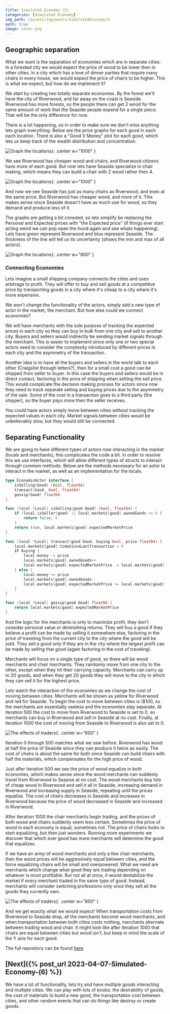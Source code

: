 ```yaml
---
title: Simulated Economy (5)
categories: [Simulated Economy]
img_path: /assets/img/posts/SimulatedEconomy/5
math: true
image: cover.png
---
```


## Geographic separation
What we want is the separation of economies which are in separate cities. In a forested city we would expect the price of wood to be lower then in other cities. In a city which has a love of dinner parties that require many chairs in every house, we would expect the price of chairs to be higher. This is what we expect, but how do we implement it?

We start by creating two totally separate economies. By the forest we'll have the city of Riverwood, and far away on the coast is Seaside. Riverwood has more forests, so the people there can get 2 wood for the same amount of work that the Seaside people expend for a single piece. That will be the only difference for now.

There is a lot happening, so in order to make sure we don't miss anything lets graph everything. Below are the price graphs for each good in each each location. There is also a "Good V Money" plot for each good, which lets us keep track of the wealth distribution and concentration.

![Graph the locations](large.gif){: .center w="1000" }

We see Riverwood has cheaper wood and chairs, and Riverwood citizens have more of each good. But now lets have Seaside specialize in chair making, which means they can build a chair with 2 wood rather then 4.

![Graph the locations](large2.gif){: .center w="1000" }

And now we see Seaside has just as many chairs as Riverwood, and even at the same price. But Riverwood has cheaper wood, and more of it. This makes sense since Seaside doesn't have as much use for wood, so they demand and produce less of it.

The graphs are getting a bit crowded, so lets simplify be replacing the Personal and Expected prices with "the Expected price" (if things ever start acting weird we can pop open the hood again and see whats happening). Lets have green represent Riverwood and blue represent Seaside. The thickness of the line will tell us its uncertainty (shows the min and max of all actors).

![Graph the locations](small.gif){: .center w="800" }

### Connecting Economies
Lets imagine a small shipping company connects the cities and uses arbitrage to profit. They will offer to buy and sell goods at a competitive price by transporting goods in a city where it's cheap to a city where it's more expensive.

We won't change the functionality of the actors, simply add a new type of actor in the market, the merchant. But how else could we connect economies?

We will have merchants with the sole purpose of tracking the expected prices in each city so they can buy in bulk from one city and sell to another city. Buyers and sellers would indirectly be sending market signals through the merchant. This is easier to implement since only one or two special actors need to consider the complexity introduced by different prices in each city and the asymmetry of the transaction. 

Another idea is to have all the buyers and sellers in the world talk to each other (Craigslist through letters?), then for a small cost a good can be shipped from seller to buyer. In this case the buyers and sellers would be in direct contact, factoring in the price of shipping when setting the sell price. This would complicate the decision making process for actors since now they need to track separate selling and buying prices due to the asymmetry of the sale. Some of the cost in a transaction goes to a third party (the shipper), so the buyer pays more then the seller receives.

You could have actors simply move between cities without tracking the expected values in each city. Market signals between cities would be unbelievably slow, but they would still be connected.

## Separating Functionality
We are going to have different types of actors now interacting in the market (locals and merchants), this complicates the code a bit. In order to resolve this we use interfaces, which will allow different types of structs to interact through common methods. Below are the methods necessary for an actor to interact in the market, as well as an implementation for the locals.

```go
type EconomicActor interface {
	isSelling(Good) (bool, float64)
	transact(Good, bool, float64)
	gossip(Good) float64
}

func (local *Local) isSelling(good Good) (bool, float64) {
	if !local.isSeller(good) || local.markets[good].ownedGoods <= 0 {
		return false, 0
	}
	return true, local.markets[good].expectedMarketPrice
}

func (local *Local) transact(good Good, buying bool, price float64) {
	local.markets[good].timeSinceLastTransaction = 0
	if buying {
		local.money -= price
		local.markets[good].ownedGoods++
		local.markets[good].expectedMarketPrice -= local.markets[good].beliefVolatility
	} else {
		local.money += price
		local.markets[good].ownedGoods--
		local.markets[good].expectedMarketPrice += local.markets[good].beliefVolatility
	}
}

func (local *Local) gossip(good Good) float64 {
	return local.markets[good].expectedMarketPrice
}
```

And the logic for the merchants is only to maximize profit, they don't consider personal value or diminishing returns. They will buy a good if they believe a profit can be made by selling it somewhere else, factoring in the price of traveling from the current city to the city where the good will be sold. They sell a good only if they are in the city where the largest profit can be made by selling that good (again factoring in the cost of traveling).

Merchants will focus on a single type of good, so there will be wood merchants and chair merchants. They randomly move from one city to the other, except when they hit their carrying capacity. Merchants can carry up to 20 goods, and when they get 20 goods they will move to the city in which they can sell it for the highest price.

Lets watch the interaction of the economies as we change the cost of moving between cities. Merchants will be shown as yellow for Riverwood and red for Seaside. To begin the cost to move between cities is \\$100, so the merchants are essentially useless and the economies stay separate. At iteration 500 the cost to move from Riverwood to Seaside is set to 0, so merchants can buy in Riverwood and sell in Seaside at no cost. Finally, at iteration 1000 the cost of moving from Seaside to Riverwood is also set to 0.

![The effects of traders](with_traders.gif){: .center w="800" }

Iteration 0 through 500 matches what we saw before. Riverwood has wood at half the price of Seaside since they can produce it twice as easily. The cost of chairs is about the same for both since Seaside can build chairs with half the materials, which compensates for the high price of wood.

Just after iteration 500 we see the price of wood equalize in both economies, which makes sense since the wood merchants can suddenly travel from Riverwood to Seasise at no cost. The wood merchants buy lots of cheap wood in Riverwood and sell it all in Seaside, increasing demand in Riverwood and increasing supply in Seaside, repeating until the prices equalize. The cost of chairs decreases in Seaside and increases in Riverwood because the price of wood decreased in Seaside and increased in Riverwood. 

After iteration 1000 the chair merchants begin trading, and the prices of both wood and chairs suddenly seem less certain. Sometimes the price of wood in each economy is equal, sometimes not. The price of chairs looks to start equalizing, but then just wonders. Running more experiments we discover that which ever good has more merchants will determine the good that equalizes.

If we have an army of wood merchants and only a few chair merchants, then the wood prices will be aggressively equal between cities, and the force equalizing chairs will be small and overpowered. What we need are merchants which change what good they are trading depending on whatever is most profitable. But not all at once, it would destabilize the market if every merchant traded in the same type of good. Instead, merchants will consider switching professions only once they sell all the goods they currently own.

![The effects of traders](with_traders2.gif){: .center w="800" }

And we get exactly what we would expect! When transportation costs from Riverwood to Seaside drop, all the merchants become wood merchants, and when transportation between both cities costs nothing, merchants alternate between trading wood and chair. It might look like after iteration 1000 that chairs are equal between cities but wood isn't, but keep in mind the scale of the Y axis for each good.

The full repository can be found [here](https://github.com/JasonFantl/Simulated-Economy-Tutorial/tree/master/5).

## [Next]({% post_url 2023-04-07-Simulated-Economy-(6) %})
We have a lot of functionality, lets try and have multiple goods interacting and multiple cities. We can play with lots of knobs: the desirability of goods, the cost of materials to build a new good, the transportation cost between cities, and other random events that can do things like destroy or create goods.